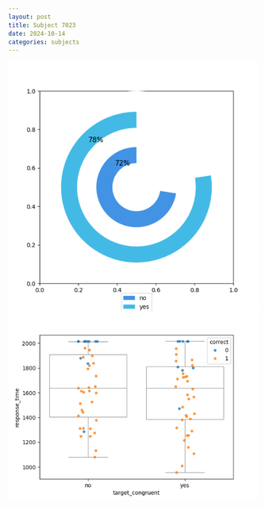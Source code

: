 ```yaml
---
layout: post
title: Subject 7023
date: 2024-10-14
categories: subjects
---
```


![](data/7023/run-4/7023_accuracy_target_congruence.png)
![](data/7023/run-4/7023_rt_congruence.png)
